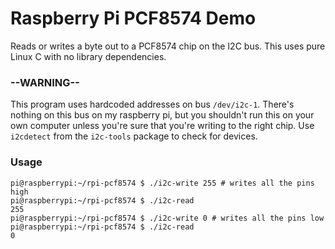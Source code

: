 # Raspberry Pi PCF8574 Demo

Reads or writes a byte out to a PCF8574 chip on the I2C bus. This uses pure Linux C with no library dependencies.

### --WARNING--
This program uses hardcoded addresses on bus `/dev/i2c-1`. There's nothing on this bus on my raspberry pi, but you shouldn't run this on your own computer unless you're sure that you're writing to the right chip. Use `i2cdetect` from the `i2c-tools` package to check for devices.

### Usage
```
pi@raspberrypi:~/rpi-pcf8574 $ ./i2c-write 255 # writes all the pins high
pi@raspberrypi:~/rpi-pcf8574 $ ./i2c-read 
255
pi@raspberrypi:~/rpi-pcf8574 $ ./i2c-write 0 # writes all the pins low
pi@raspberrypi:~/rpi-pcf8574 $ ./i2c-read 
0
```
